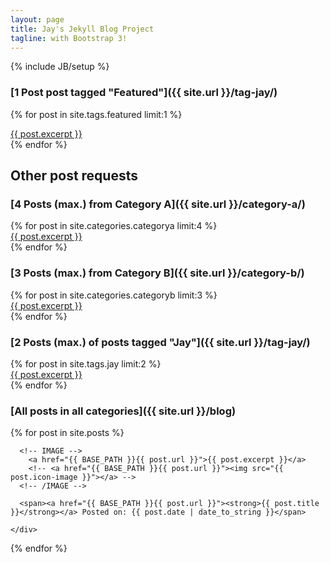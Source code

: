 ```yaml
---
layout: page
title: Jay's Jekyll Blog Project
tagline: with Bootstrap 3!
---
```

{% include JB/setup %}









### [1 Post post tagged "Featured"]({{ site.url }}/tag-jay/)

<section class="edge-to-edge">

{% for post in site.tags.featured limit:1 %}
  <div class="col-xs-12">
    <a href="{{ site.url }}{{ post.url }}" title="{{ post.title }}">{{ post.excerpt }}</a>
  </div>
{% endfor %}

</section>





<h2>Other post requests</h2>


### [4 Posts (max.) from Category A]({{ site.url }}/category-a/)
<section class="edge-to-edge">
<div class="row">
{% for post in site.categories.categorya limit:4 %}
  <div class="col-md-3 col-xs-6">
    <a href="{{ site.url }}{{ post.url }}" title="{{ post.title }}">{{ post.excerpt }}</a>
  </div>
{% endfor %}
</div>
</section>




### [3 Posts (max.) from Category B]({{ site.url }}/category-b/)

<div class="row">
{% for post in site.categories.categoryb limit:3 %}
  <div class="col-md-4 col-xs-4">
    <a href="{{ site.url }}{{ post.url }}" title="{{ post.title }}">{{ post.excerpt }}</a>
  </div>
{% endfor %}
</div>




### [2 Posts (max.) of posts tagged "Jay"]({{ site.url }}/tag-jay/)

<div class="row">
{% for post in site.tags.jay limit:2 %}
  <div class="col-xs-12 col-md-6">
    <a href="{{ site.url }}{{ post.url }}" title="{{ post.title }}">{{ post.excerpt }}</a>
  </div>
{% endfor %}
</div>




### [All posts in all categories]({{ site.url }}/blog)

<div class="row">
  {% for post in site.posts %}
    <div class="col-md-4 col-xs-6">

      <!-- IMAGE -->
        <a href="{{ BASE_PATH }}{{ post.url }}">{{ post.excerpt }}</a>
        <!-- <a href="{{ BASE_PATH }}{{ post.url }}"><img src="{{ post.icon-image }}"></a> -->
      <!-- /IMAGE -->

      <span><a href="{{ BASE_PATH }}{{ post.url }}"><strong>{{ post.title }}</strong></a> Posted on: {{ post.date | date_to_string }}</span>

    </div>
  {% endfor %}
</div>